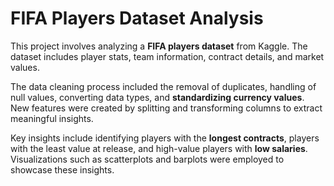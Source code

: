 # FIFA Players Dataset Analysis

This project involves analyzing a **FIFA players dataset** from Kaggle. The dataset includes player stats, team information, contract details, and market values.

The data cleaning process included the removal of duplicates, handling of null values, converting data types, and **standardizing currency values**. New features were created by splitting and transforming columns to extract meaningful insights.

Key insights include identifying players with the **longest contracts**, players with the least value at release, and high-value players with **low salaries**. Visualizations such as scatterplots and barplots were employed to showcase these insights.

